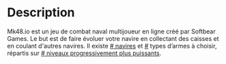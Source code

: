# Description
Mk48.io est un jeu de combat naval multijoueur en ligne créé par Softbear Games. Le but est de faire évoluer votre navire en collectant des caisses et en coulant d'autres navires. Il existe [# navires](/ships/) et [#](weapons) types d’armes à choisir, répartis sur [# niveaux progressivement plus puissants](/levels/).